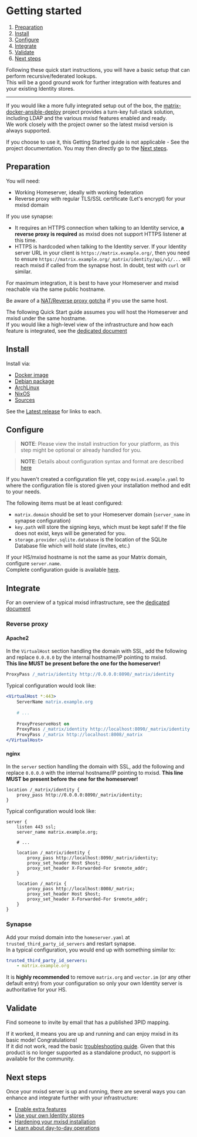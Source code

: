 # Getting started
1. [Preparation](#preparation)
2. [Install](#install)
3. [Configure](#configure)
4. [Integrate](#integrate)
5. [Validate](#validate)
6. [Next steps](#next-steps)

Following these quick start instructions, you will have a basic setup that can perform recursive/federated lookups.  
This will be a good ground work for further integration with features and your existing Identity stores.

---

If you would like a more fully integrated setup out of the box, the [matrix-docker-ansible-deploy](https://github.com/spantaleev/matrix-docker-ansible-deploy)
project provides a turn-key full-stack solution, including LDAP and the various mxisd features enabled and ready.  
We work closely with the project owner so the latest mxisd version is always supported.

If you choose to use it, this Getting Started guide is not applicable - See the project documentation. You may then
directly go to the [Next steps](#next-steps).

## Preparation
You will need:
- Working Homeserver, ideally with working federation
- Reverse proxy with regular TLS/SSL certificate (Let's encrypt) for your mxisd domain

If you use synapse:
- It requires an HTTPS connection when talking to an Identity service, **a reverse proxy is required** as mxisd does
  not support HTTPS listener at this time.
- HTTPS is hardcoded when talking to the Identity server. If your Identity server URL in your client is `https://matrix.example.org/`,
  then you need to ensure `https://matrix.example.org/_matrix/identity/api/v1/...` will reach mxisd if called from the synapse host.
  In doubt, test with `curl` or similar. 

For maximum integration, it is best to have your Homeserver and mxisd reachable via the same public hostname.

Be aware of a [NAT/Reverse proxy gotcha](https://github.com/kamax-matrix/mxisd/wiki/Gotchas#nating) if you use the same
host.

The following Quick Start guide assumes you will host the Homeserver and mxisd under the same hostname.  
If you would like a high-level view of the infrastructure and how each feature is integrated, see the
[dedicated document](architecture.md)

## Install
Install via:
- [Docker image](install/docker.md)
- [Debian package](install/debian.md)
- [ArchLinux](install/archlinux.md)
- [NixOS](install/nixos.md)
- [Sources](build.md)

See the [Latest release](https://github.com/kamax-matrix/mxisd/releases/latest) for links to each.

## Configure
> **NOTE**: Please view the install instruction for your platform, as this step might be optional or already handled for you.
  
> **NOTE**: Details about configuration syntax and format are described [here](configure.md)

If you haven't created a configuration file yet, copy `mxisd.example.yaml` to where the configuration file is stored given
your installation method and edit to your needs.

The following items must be at least configured:
- `matrix.domain` should be set to your Homeserver domain (`server_name` in synapse configuration)
- `key.path` will store the signing keys, which must be kept safe! If the file does not exist, keys will be generated for you.
- `storage.provider.sqlite.database` is the location of the SQLite Database file which will hold state (invites, etc.)

If your HS/mxisd hostname is not the same as your Matrix domain, configure `server.name`.  
Complete configuration guide is available [here](configure.md).

## Integrate
For an overview of a typical mxisd infrastructure, see the [dedicated document](architecture.md)
### Reverse proxy
#### Apache2
In the `VirtualHost` section handling the domain with SSL, add the following and replace `0.0.0.0` by the internal
hostname/IP pointing to mxisd.  
**This line MUST be present before the one for the homeserver!**
```apache
ProxyPass /_matrix/identity http://0.0.0.0:8090/_matrix/identity
```

Typical configuration would look like:
```apache
<VirtualHost *:443>
    ServerName matrix.example.org
    
    # ...
    
    ProxyPreserveHost on
    ProxyPass /_matrix/identity http://localhost:8090/_matrix/identity
    ProxyPass /_matrix http://localhost:8008/_matrix
</VirtualHost>
```

#### nginx
In the `server` section handling the domain with SSL, add the following and replace `0.0.0.0` with the internal
hostname/IP pointing to mxisd.
**This line MUST be present before the one for the homeserver!**
```nginx
location /_matrix/identity {
    proxy_pass http://0.0.0.0:8090/_matrix/identity;
}
```

Typical configuration would look like:
```nginx
server {
    listen 443 ssl;
    server_name matrix.example.org;
    
    # ...
    
    location /_matrix/identity {
        proxy_pass http://localhost:8090/_matrix/identity;
        proxy_set_header Host $host;
        proxy_set_header X-Forwarded-For $remote_addr;
    }
    
    location /_matrix {
        proxy_pass http://localhost:8008/_matrix;
        proxy_set_header Host $host;
        proxy_set_header X-Forwarded-For $remote_addr;
    }
}
```

### Synapse
Add your mxisd domain into the `homeserver.yaml` at `trusted_third_party_id_servers` and restart synapse.  
In a typical configuration, you would end up with something similar to:
```yaml
trusted_third_party_id_servers:
    - matrix.example.org
```
It is **highly recommended** to remove `matrix.org` and `vector.im` (or any other default entry) from your configuration
so only your own Identity server is authoritative for your HS.

## Validate
Find someone to invite by email that has a published 3PID mapping.
  
If it worked, it means you are up and running and can enjoy mxisd in its basic mode! Congratulations!  
If it did not work, read the basic [troubleshooting guide](troubleshooting.md). Given that this product is no longer
supported as a standalone product, no support is available for the community.

## Next steps
Once your mxisd server is up and running, there are several ways you can enhance and integrate further with your
infrastructure:

- [Enable extra features](features/)
- [Use your own Identity stores](stores/README.md)
- [Hardening your mxisd installation](install/security.md)
- [Learn about day-to-day operations](operations.md)
